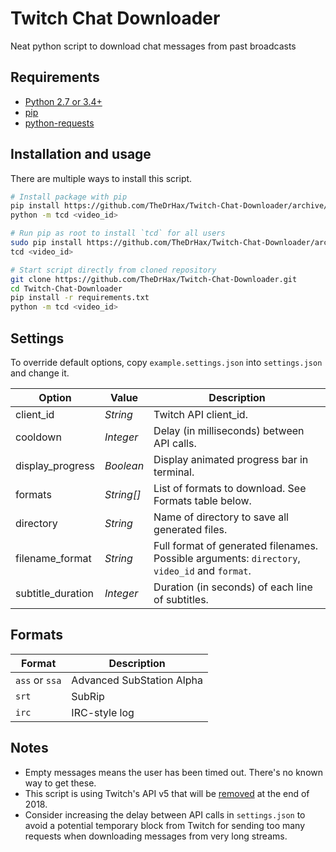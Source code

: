 # Twitch Chat Downloader

Neat python script to download chat messages from past broadcasts

## Requirements

* [Python 2.7 or 3.4+](https://www.python.org/downloads/)
* [pip](https://pip.pypa.io/en/stable/installing/)
* [python-requests](http://docs.python-requests.org/en/master/user/install/)

## Installation and usage

There are multiple ways to install this script.

```bash
# Install package with pip
pip install https://github.com/TheDrHax/Twitch-Chat-Downloader/archive/master.zip
python -m tcd <video_id>
```

```bash
# Run pip as root to install `tcd` for all users
sudo pip install https://github.com/TheDrHax/Twitch-Chat-Downloader/archive/master.zip
tcd <video_id>
```

```bash
# Start script directly from cloned repository
git clone https://github.com/TheDrHax/Twitch-Chat-Downloader.git
cd Twitch-Chat-Downloader
pip install -r requirements.txt
python -m tcd <video_id>
```

## Settings

To override default options, copy `example.settings.json` into `settings.json` and change it.

| Option | Value | Description |
| ------ | ------ | ----------- |
| client_id | *String* | Twitch API client_id. |
| cooldown | *Integer* | Delay (in milliseconds) between API calls. |
| display_progress | *Boolean* | Display animated progress bar in terminal. |
| formats | *String[]* | List of formats to download. See Formats table below. |
| directory | *String* | Name of directory to save all generated files. |
| filename_format | *String* | Full format of generated filenames. Possible arguments: `directory`, `video_id` and `format`. |
| subtitle_duration | *Integer* | Duration (in seconds) of each line of subtitles. |

## Formats

| Format | Description |
| ------ | ----------- |
| `ass` or `ssa` | Advanced SubStation Alpha |
| `srt` | SubRip |
| `irc` | IRC-style log |

## Notes

- Empty messages means the user has been timed out. There's no known way to get these.
- This script is using Twitch's API v5 that will be [removed](https://dev.twitch.tv/docs/v5) at the end of 2018.
- Consider increasing the delay between API calls in `settings.json` to avoid a potential temporary block from Twitch for sending too many requests when downloading messages from very long streams.
